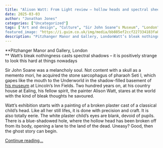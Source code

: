 ```yaml
---
title: "Alison Watt: From Light review – hollow heads and spectral sheets loaded with meaning"
date: 2025-03-03
author: "Jonathan Jones"
categories: ["Uncategorized"]
tags: ["Art and design", "Culture", "Sir John Soane"s Museum", "London", "Installation", "Art", "Museums", "Exhibitions"]
featured_image: "https://i.guim.co.uk/img/media/bb885ef2ccf227334183fa8b04444a71397e0e6c/0_1944_9296_5579/master/9296.jpg?width=140&quality=85&auto=format&fit=max&s=4a6e2f39efd0259acb6948a820dccc17"
description: "Pitzhanger Manor and Gallery, LondonWatt’s bleak nothingness casts spectral shadows – it is positively strange to look this hard at things nowadaysSir John Soan..."
---
```


**Pitzhanger Manor and Gallery, London  
** Watt’s bleak nothingness casts spectral shadows – it is positively strange to look this hard at things nowadays

Sir John Soane was a melancholy soul. Not content with a skull as a memento mori, he acquired the stone sarcophagus of pharaoh Seti I, which gapes like the mouth to the Underworld in the shadow-filled basement of [his museum](https://www.soane.org/) at Lincoln’s Inn Fields. Two hundred years on, at his country house at Ealing, his fellow spirit, the painter Alison Watt, stares at the world with the kind of bleak thoughts he savoured.

Watt’s exhibition starts with a painting of a broken plaster cast of a classical child’s head. Like all her still lifes, it is done with precision and craft. It is also totally eerie. The white plaster child’s eyes are blank, devoid of pupils. There is a blue-shadowed hole, where the hollow head has been broken off from its body, opening a lane to the land of the dead. Uneasy? Good, then the ghost story can begin.

[Continue reading...](https://www.theguardian.com/artanddesign/2025/mar/03/alison-watt-from-light-review-pitzhanger-london)
